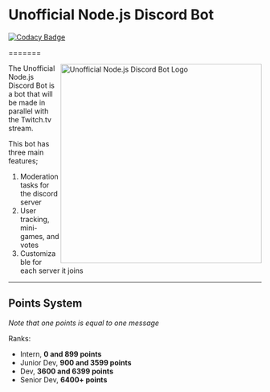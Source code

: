 # Unofficial Node.js Discord Bot
[![Codacy Badge](https://api.codacy.com/project/badge/Grade/9f4680bdad754903a5a4f13aadb164f7)](https://app.codacy.com/app/mcaustin1/Unofficial-Node.js-Discord-Bot?utm_source=github.com&utm_medium=referral&utm_content=mcaustin1/Unofficial-Node.js-Discord-Bot&utm_campaign=badger)

=======





<img src="https://i.imgur.com/QpIzAFm.png"
 width="400" height="396" alt="Unofficial Node.js Discord Bot Logo" title="Logo" align="right" />

The Unofficial Node.js Discord Bot is a bot that will be made in parallel with the Twitch.tv stream.

This bot has three main features;

1. Moderation tasks for the discord server
2. User tracking, mini-games, and votes
3. Customizable for each server it joins


------  
## Points System

*Note that one points is equal to one message*

Ranks:
* Intern, **0 and 899 points**
* Junior Dev, **900 and 3599 points**
* Dev, **3600 and 6399 points**
* Senior Dev, **6400+ points**


